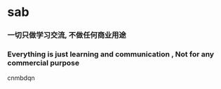 # sab
### 一切只做学习交流, 不做任何商业用途
### Everything is just learning and communication , Not for any commercial purpose
cnmbdqn
